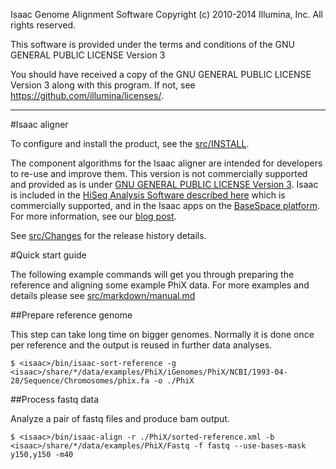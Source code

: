 Isaac Genome Alignment Software
Copyright (c) 2010-2014 Illumina, Inc.
All rights reserved.

This software is provided under the terms and conditions of the
GNU GENERAL PUBLIC LICENSE Version 3

You should have received a copy of the GNU GENERAL PUBLIC LICENSE Version 3
along with this program. If not, see
<https://github.com/illumina/licenses/>.

---

#Isaac aligner

To configure and install the product, see the [src/INSTALL](src/INSTALL).

The component algorithms for the Isaac aligner are intended for developers to re-use and improve them. 
This version is not commercially supported and provided as is under [GNU GENERAL PUBLIC LICENSE Version 3](https://github.com/illumina/licenses). 
Isaac is included in the [HiSeq Analysis Software described here](http://support.illumina.com/sequencing/sequencing_software/hiseq-analysis-software-v2-0.html) which is commercially supported, and in the Isaac apps on the [BaseSpace platform](https://basespace.illumina.com/home/index). For more information, see our [blog post](http://blog.basespace.illumina.com/2013/06/04/introducing-fast-free-alignment-and-variant-calling-with-the-isaac-human-whole-genome-sequencing-app/).

See [src/Changes](src/Changes) for the release history details.

#Quick start guide

The following example commands will get you through preparing the reference and aligning some example PhiX data. For more examples and details
please see [src/markdown/manual.md](src/markdown/manual.md)

##Prepare reference genome

This step can take long time on bigger genomes. Normally it is done once per reference and the output is reused in further data analyses.

    $ <isaac>/bin/isaac-sort-reference -g <isaac>/share/*/data/examples/PhiX/iGenomes/PhiX/NCBI/1993-04-28/Sequence/Chromosomes/phix.fa -o ./PhiX

##Process fastq data

Analyze a pair of fastq files and produce bam output.

    $ <isaac>/bin/isaac-align -r ./PhiX/sorted-reference.xml -b <isaac>/share/*/data/examples/PhiX/Fastq -f fastq --use-bases-mask y150,y150 -m40

